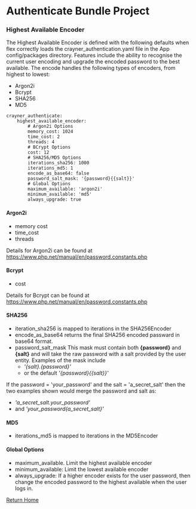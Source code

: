 # Authenticate Bundle Project
### Highest Available Encoder

The Highest Available Encoder is defined with the following defaults when flex correctly loads the crayner_authentication.yaml file in the App config/packages directory.     Features include the ability to recognise the current user encoding and upgrade the encoded password to the best available.  The encode handles the following types of encoders, from highest to lowest:
* Argon2i
* Bcrypt
* SHA256
* MD5

```
crayner_authenticate:
    highest_available_encoder:
        # Argon2i Options
        memory_cost: 1024
        time_cost: 2
        threads: 4
        # BCrypt Options
        cost: 12
        # SHA256/MD5 Options
        iterations_sha256: 1000
        iterations_md5: 1
        encode_as_base64: false
        password_salt_mask: '{password}{{salt}}'
        # Global Options
        maximum_available: 'argon2i'
        minimum_available: 'md5'
        always_upgrade: true
```
#### Argon2i
* memory cost
* time_cost
* threads

Details for Argon2i can be found at <a href="https://www.php.net/manual/en/password.constants.php#constant.password-argon2i" target="_blank">https://www.php.net/manual/en/password.constants.php</a>

#### Bcrypt
* cost

Details for Bcrypt can be found at <a href="https://www.php.net/manual/en/password.constants.php#constant.password-bcrypt" target="_blank">https://www.php.net/manual/en/password.constants.php</a>

#### SHA256
* iteration_sha256 is mapped to iterations in the SHA256Encoder
* encode_as_base64 returns the final SHA256 encoded passward in base64 format.
* password_salt_mask  This mask must contain both __{password}__ and __{salt}__ and will take the raw password with a salt provided by the user entity.  Examples of the mask include 
    * _'{salt}.{password}'_ 
    * or the default _'{password}{{salt}}'_

If the password = 'your_password' and the salt = 'a_secret_salt' then the two examples shown would merge the password and salt as:
* _'a_secret_salt.your_password'_ 
* and _'your_password{a_secret_salt}'_

#### MD5
* iterations_md5 is mapped to iterations in the MD5Encoder

#### Global Options
* maximum_available. Limit the highest available encoder
* minimum_available: Limit the lowest available encoder
* always_upgrade: If a higher encoder exists for the user password, then change the encoded password to the highest available when the user logs in.

[Return Home](../README.md)
